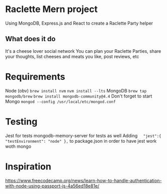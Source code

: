# Raclette Mern project

Using MongoDB, Express.js and React to create a Raclette Party helper

## What does it do
It's a cheese lover social network
You can plan your Raclette Parties, share your thoughts, list cheeses and meats you like, post reviews, etc

# Requirements
Node (obv) `brew install nvm` `nvm install --lts`
MongoDB `brew tap mongodb/brew` `brew install mongodb-community@4.4`
Don't forget to start Mongo `mongod --config /usr/local/etc/mongod.conf`

# Testing
Jest for tests
mongodb-memory-server for tests as well
Adding ```  "jest":{
    "testEnvironment": "node"
  },``` to package.json in order to have jest work woth mongo

# Inspiration
https://www.freecodecamp.org/news/learn-how-to-handle-authentication-with-node-using-passport-js-4a56ed18e81e/

